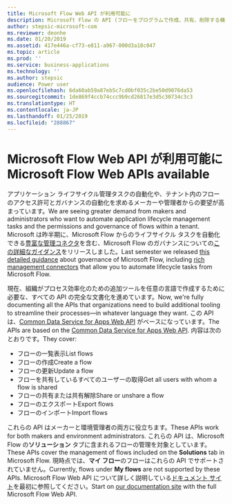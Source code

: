 ```yaml
---
title: Microsoft Flow Web API が利用可能に
description: Microsoft Flow の API (フローをプログラムで作成、共有、削除する機能など) が文書化されました。
author: stepsic-microsoft-com
ms.reviewer: deonhe
ms.date: 01/20/2019
ms.assetid: 417e446a-cf73-e811-a967-000d3a18c047
ms.topic: article
ms.prod: ''
ms.service: business-applications
ms.technology: ''
ms.author: stepsic
audience: Power user
ms.openlocfilehash: 6da60ab59a87eb5c7cd0bf035c2be50d9076da53
ms.sourcegitcommit: 1de869f4ccb74ccc9b9cd26817e3d5c30734c3c3
ms.translationtype: HT
ms.contentlocale: ja-JP
ms.lasthandoff: 01/25/2019
ms.locfileid: "288867"
---
```

# <a name="microsoft-flow-web-apis-available"></a><span data-ttu-id="9f78e-103">Microsoft Flow Web API が利用可能に</span><span class="sxs-lookup"><span data-stu-id="9f78e-103">Microsoft Flow Web APIs available</span></span>




<span data-ttu-id="9f78e-104">アプリケーション ライフサイクル管理タスクの自動化や、テナント内のフローのアクセス許可とガバナンスの自動化を求めるメーカーや管理者からの要望が高まっています。</span><span class="sxs-lookup"><span data-stu-id="9f78e-104">We are seeing greater demand from makers and administrators who want to automate application lifecycle management tasks and the permissions and governance of flows within a tenant.</span></span> <span data-ttu-id="9f78e-105">Microsoft は昨半期に、Microsoft Flow からのライフサイクル タスクを自動化できる[豊富な管理コネクタ](https://powerapps.microsoft.com/blog/new-connectors-for-powerapps-and-flow-resources/)を含む、Microsoft Flow のガバナンスについての[この詳細なガイダンス]( https://flow.microsoft.com/blog/security-governance-strategy/)をリリースしました。</span><span class="sxs-lookup"><span data-stu-id="9f78e-105">Last semester we released [this detailed guidance]( https://flow.microsoft.com/blog/security-governance-strategy/) about governance of Microsoft Flow, including [rich management connectors](https://powerapps.microsoft.com/blog/new-connectors-for-powerapps-and-flow-resources/) that allow you to automate lifecycle tasks from  Microsoft Flow.</span></span>

<span data-ttu-id="9f78e-106">現在、組織がプロセス効率化のための追加ツールを任意の言語で作成するために必要な、すべての API の完全な文書化を進めています。</span><span class="sxs-lookup"><span data-stu-id="9f78e-106">Now, we're fully documenting all the APIs that organizations need to build additional tooling to streamline their processes—in whatever language they want.</span></span> <span data-ttu-id="9f78e-107">この API は、[Common Data Service for Apps Web API](https://docs.microsoft.com/dynamics365/customer-engagement/developer/webapi/perform-operations-web-api) がベースになっています。</span><span class="sxs-lookup"><span data-stu-id="9f78e-107">The APIs are based on the [Common Data Service for Apps Web API](https://docs.microsoft.com/dynamics365/customer-engagement/developer/webapi/perform-operations-web-api).</span></span> <span data-ttu-id="9f78e-108">内容は次のとおりです。</span><span class="sxs-lookup"><span data-stu-id="9f78e-108">They cover:</span></span>

- <span data-ttu-id="9f78e-109">フローの一覧表示</span><span class="sxs-lookup"><span data-stu-id="9f78e-109">List flows</span></span>
- <span data-ttu-id="9f78e-110">フローの作成</span><span class="sxs-lookup"><span data-stu-id="9f78e-110">Create a flow</span></span>
- <span data-ttu-id="9f78e-111">フローの更新</span><span class="sxs-lookup"><span data-stu-id="9f78e-111">Update a flow</span></span>
- <span data-ttu-id="9f78e-112">フローを共有しているすべてのユーザーの取得</span><span class="sxs-lookup"><span data-stu-id="9f78e-112">Get all users with whom a flow is shared</span></span>
- <span data-ttu-id="9f78e-113">フローの共有または共有解除</span><span class="sxs-lookup"><span data-stu-id="9f78e-113">Share or unshare a flow</span></span>
- <span data-ttu-id="9f78e-114">フローのエクスポート</span><span class="sxs-lookup"><span data-stu-id="9f78e-114">Export flows</span></span>
- <span data-ttu-id="9f78e-115">フローのインポート</span><span class="sxs-lookup"><span data-stu-id="9f78e-115">Import flows</span></span>

<span data-ttu-id="9f78e-116">これらの API はメーカーと環境管理者の両方に役立ちます。</span><span class="sxs-lookup"><span data-stu-id="9f78e-116">These APIs work for both makers and environment administrators.</span></span> <span data-ttu-id="9f78e-117">これらの API は、Microsoft Flow の**ソリューション** タブに含まれるフローの管理を対象としています。</span><span class="sxs-lookup"><span data-stu-id="9f78e-117">These APIs cover the management of flows included on the **Solutions** tab in Microsoft Flow.</span></span> <span data-ttu-id="9f78e-118">現時点では、**マイ フロー**のフローはこれらの API でサポートされていません。</span><span class="sxs-lookup"><span data-stu-id="9f78e-118">Currently, flows under **My flows** are not supported by these APIs.</span></span> <span data-ttu-id="9f78e-119">Microsoft Flow Web API について詳しく説明している[ドキュメント サイト](https://docs.microsoft.com/flow/web-api)を最初に参照してください。</span><span class="sxs-lookup"><span data-stu-id="9f78e-119">Start on [our documentation site](https://docs.microsoft.com/flow/web-api) with the full Microsoft Flow Web API.</span></span>
